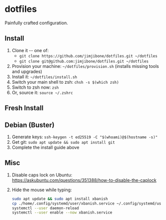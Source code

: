 dotfiles
========

Painfully crafted configuration.


Install
-------

1. Clone it -- one of:
    - `git clone https://github.com/jimjibone/dotfiles.git ~/dotfiles`
    - `git clone git@github.com:jimjibone/dotfiles.git ~/dotfiles`
2. Provision your machine: `~/dotfiles/provision.sh` (installs missing tools and upgrades)
3. Install it: `~/dotfiles/install.sh`
4. Switch your main shell to zsh: `chsh -s $(which zsh)`
5. Switch to zsh now: `zsh`
6. Or, source it: `source ~/.zshrc`


Fresh Install
-------------

## Debian (Buster)

1. Generate keys: `ssh-keygen -t ed25519 -C "$(whoami)@$(hostname -s)"`
2. Get git: `sudo apt update && sudo apt install git`
3. Complete the install guide above


Misc
----

1. Disable caps lock on Ubuntu: https://askubuntu.com/questions/351388/how-to-disable-the-caplock
2. Hide the mouse while typing:

    ````sh
    sudo apt update && sudo apt install xbanish
    cp ./home/.config/systemd/user/xbanish.service ~/.config/systemd/user/xbanish.service
    systemctl --user daemon-reload
    systemctl --user enable --now xbanish.service
    ````
